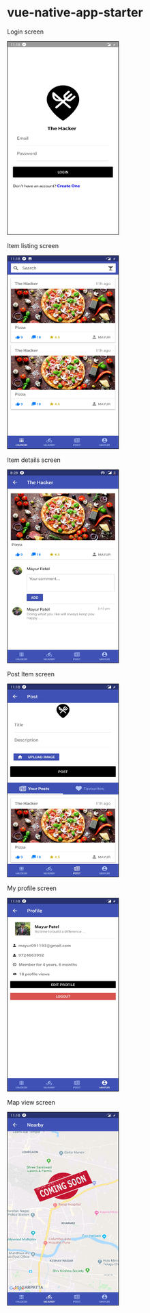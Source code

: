 # vue-native-app-starter

Login screen

<img src="assets/Screenshot_20200206-111801.jpg" border="1" width="260px" height="450px" alt="Login screen"
	title="Login screen"  />

Item listing screen

<img src="assets/Screenshot_20200206-111808.jpg" border="1" width="260px" height="450px" alt="Item listing screen"
	title="Screenshot_20200206-111808.jpg"  />
	
Item details screen

<img src="assets/Screenshot_20200208-202814.jpg" border="1" width="260px" height="450px" alt="Item details screen"
	title="Item details screen"  />
	
Post Item screen

<img src="assets/Screenshot_20200206-111826.jpg" border="1" width="260px" height="450px" alt="Post Item screen"
	title="Post Item screen"  />
	
My profile screen

<img src="assets/Screenshot_20200206-111833.jpg" border="1" width="260px" height="450px" alt="My profile screen"
	title="My profile screen"  />
	
Map view screen

<img src="assets/Screenshot_20200206-111818.jpg" border="1" width="260px" height="450px" alt="Map view screen"
	title="Map view screen"  />
